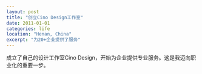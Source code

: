 ```yaml
---
layout: post
title: "创立Cino Design工作室"
date: 2011-01-01
categories: life
location: "Henan, China"
excerpt: "为20+企业提供了服务"
---
```


成立了自己的设计工作室Cino Design，开始为企业提供专业服务。这是我迈向职业化的重要一步。 
